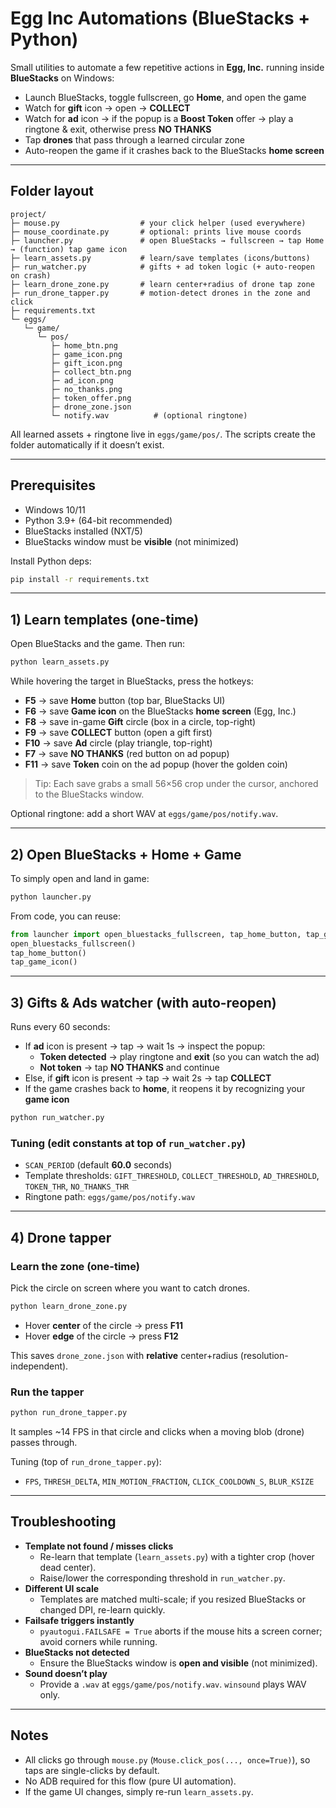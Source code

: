 # Egg Inc Automations (BlueStacks + Python)

Small utilities to automate a few repetitive actions in **Egg, Inc.** running inside **BlueStacks** on Windows:
- Launch BlueStacks, toggle fullscreen, go **Home**, and open the game
- Watch for **gift** icon → open → **COLLECT**
- Watch for **ad** icon → if the popup is a **Boost Token** offer → play a ringtone & exit, otherwise press **NO THANKS**
- Tap **drones** that pass through a learned circular zone
- Auto-reopen the game if it crashes back to the BlueStacks **home screen**

---

## Folder layout

```
project/
├─ mouse.py                  # your click helper (used everywhere)
├─ mouse_coordinate.py       # optional: prints live mouse coords
├─ launcher.py               # open BlueStacks → fullscreen → tap Home → (function) tap game icon
├─ learn_assets.py           # learn/save templates (icons/buttons)
├─ run_watcher.py            # gifts + ad token logic (+ auto-reopen on crash)
├─ learn_drone_zone.py       # learn center+radius of drone tap zone
├─ run_drone_tapper.py       # motion-detect drones in the zone and click
├─ requirements.txt
└─ eggs/
   └─ game/
      └─ pos/
         ├─ home_btn.png
         ├─ game_icon.png
         ├─ gift_icon.png
         ├─ collect_btn.png
         ├─ ad_icon.png
         ├─ no_thanks.png
         ├─ token_offer.png
         ├─ drone_zone.json
         └─ notify.wav          # (optional ringtone)
```

All learned assets + ringtone live in `eggs/game/pos/`. The scripts create the folder automatically if it doesn’t exist.

---

## Prerequisites

- Windows 10/11
- Python 3.9+ (64-bit recommended)
- BlueStacks installed (NXT/5)  
- BlueStacks window must be **visible** (not minimized)

Install Python deps:

```bash
pip install -r requirements.txt
```

---

## 1) Learn templates (one-time)

Open BlueStacks and the game. Then run:

```bash
python learn_assets.py
```

While hovering the target in BlueStacks, press the hotkeys:

- **F5** → save **Home** button (top bar, BlueStacks UI)  
- **F6** → save **Game icon** on the BlueStacks **home screen** (Egg, Inc.)  
- **F8** → save in-game **Gift** circle (box in a circle, top-right)  
- **F9** → save **COLLECT** button (open a gift first)  
- **F10** → save **Ad** circle (play triangle, top-right)  
- **F7** → save **NO THANKS** (red button on ad popup)  
- **F11** → save **Token** coin on the ad popup (hover the golden coin)

> Tip: Each save grabs a small 56×56 crop under the cursor, anchored to the BlueStacks window.

Optional ringtone: add a short WAV at `eggs/game/pos/notify.wav`.

---

## 2) Open BlueStacks + Home + Game

To simply open and land in game:

```bash
python launcher.py
```

From code, you can reuse:

```python
from launcher import open_bluestacks_fullscreen, tap_home_button, tap_game_icon
open_bluestacks_fullscreen()
tap_home_button()
tap_game_icon()
```

---

## 3) Gifts & Ads watcher (with auto-reopen)

Runs every 60 seconds:
- If **ad** icon is present → tap → wait 1s → inspect the popup:
  - **Token detected** → play ringtone and **exit** (so you can watch the ad)
  - **Not token** → tap **NO THANKS** and continue
- Else, if **gift** icon is present → tap → wait 2s → tap **COLLECT**
- If the game crashes back to **home**, it reopens it by recognizing your **game icon**

```bash
python run_watcher.py
```

### Tuning (edit constants at top of `run_watcher.py`)
- `SCAN_PERIOD` (default **60.0** seconds)
- Template thresholds: `GIFT_THRESHOLD`, `COLLECT_THRESHOLD`, `AD_THRESHOLD`, `TOKEN_THR`, `NO_THANKS_THR`
- Ringtone path: `eggs/game/pos/notify.wav`

---

## 4) Drone tapper

### Learn the zone (one-time)
Pick the circle on screen where you want to catch drones.

```bash
python learn_drone_zone.py
```

- Hover **center** of the circle → press **F11**
- Hover **edge** of the circle → press **F12**

This saves `drone_zone.json` with **relative** center+radius (resolution-independent).

### Run the tapper
```bash
python run_drone_tapper.py
```

It samples ~14 FPS in that circle and clicks when a moving blob (drone) passes through.

Tuning (top of `run_drone_tapper.py`):
- `FPS`, `THRESH_DELTA`, `MIN_MOTION_FRACTION`, `CLICK_COOLDOWN_S`, `BLUR_KSIZE`

---

## Troubleshooting

- **Template not found / misses clicks**
  - Re-learn that template (`learn_assets.py`) with a tighter crop (hover dead center).
  - Raise/lower the corresponding threshold in `run_watcher.py`.
- **Different UI scale**
  - Templates are matched multi-scale; if you resized BlueStacks or changed DPI, re-learn quickly.
- **Failsafe triggers instantly**
  - `pyautogui.FAILSAFE = True` aborts if the mouse hits a screen corner; avoid corners while running.
- **BlueStacks not detected**
  - Ensure the BlueStacks window is **open and visible** (not minimized).
- **Sound doesn’t play**
  - Provide a `.wav` at `eggs/game/pos/notify.wav`. `winsound` plays WAV only.

---

## Notes

- All clicks go through `mouse.py` (`Mouse.click_pos(..., once=True)`), so taps are single-clicks by default.
- No ADB required for this flow (pure UI automation).  
- If the game UI changes, simply re-run `learn_assets.py`.

